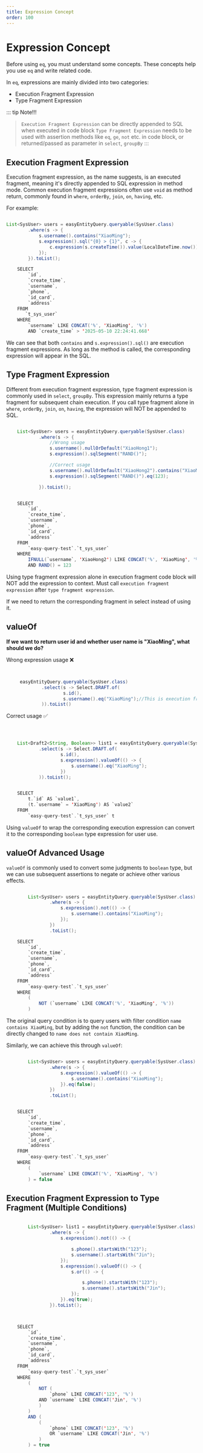 ```yaml
---
title: Expression Concept
order: 100
---
```


# Expression Concept
Before using `eq`, you must understand some concepts. These concepts help you use `eq` and write related code.

In `eq`, expressions are mainly divided into two categories:
- Execution Fragment Expression
- Type Fragment Expression

::: tip Note!!!
> `Execution Fragment Expression` can be directly appended to SQL when executed in code block
> `Type Fragment Expression` needs to be used with assertion methods like `eq`, `ge`, `not` etc. in code block, or returned/passed as parameter in `select`, `groupBy`
:::

## Execution Fragment Expression
Execution fragment expression, as the name suggests, is an executed fragment, meaning it's directly appended to SQL expression in method mode. Common execution fragment expressions often use `void` as method return, commonly found in `where`, `orderBy`, `join`, `on`, `having`, etc.

For example:
```java

List<SysUser> users = easyEntityQuery.queryable(SysUser.class)
        .where(s -> {
            s.username().contains("XiaoMing");
            s.expression().sql("{0} > {1}", c -> {
                c.expression(s.createTime()).value(LocalDateTime.now());
            });
        }).toList();

    SELECT
        `id`,
        `create_time`,
        `username`,
        `phone`,
        `id_card`,
        `address` 
    FROM
       `t_sys_user` 
    WHERE
        `username` LIKE CONCAT('%', 'XiaoMing', '%') 
        AND `create_time` > '2025-05-10 22:24:41.668'
```

We can see that both `contains` and `s.expression().sql()` are execution fragment expressions. As long as the method is called, the corresponding expression will appear in the SQL.

## Type Fragment Expression
Different from execution fragment expression, type fragment expression is commonly used in `select`, `groupBy`. This expression mainly returns a type fragment for subsequent chain execution. If you call type fragment alone in `where`, `orderBy`, `join`, `on`, `having`, the expression will NOT be appended to SQL.

```java

    List<SysUser> users = easyEntityQuery.queryable(SysUser.class)
            .where(s -> {
                //Wrong usage
                s.username().nullOrDefault("XiaoHong1");
                s.expression().sqlSegment("RAND()");

                //Correct usage
                s.username().nullOrDefault("XiaoHong2").contains("XiaoMing");
                s.expression().sqlSegment("RAND()").eq(123);

            }).toList();


    SELECT
        `id`,
        `create_time`,
        `username`,
        `phone`,
        `id_card`,
        `address` 
    FROM
        `easy-query-test`.`t_sys_user` 
    WHERE
        IFNULL(`username`, 'XiaoHong2') LIKE CONCAT('%', 'XiaoMing', '%') 
        AND RAND() = 123
```

Using type fragment expression alone in execution fragment code block will NOT add the expression to context. Must call `execution fragment expression` after `type fragment expression`.

If we need to return the corresponding fragment in select instead of using it.

## valueOf

**If we want to return user id and whether user name is "XiaoMing", what should we do?**

Wrong expression usage ❌
```java


     easyEntityQuery.queryable(SysUser.class)
             .select(s -> Select.DRAFT.of(
                     s.id(),
                     s.username().eq("XiaoMing");//This is execution fragment, we can't get specific type
             )).toList()

```

Correct usage ✅
```java



    List<Draft2<String, Boolean>> list1 = easyEntityQuery.queryable(SysUser.class)
            .select(s -> Select.DRAFT.of(
                    s.id(),
                    s.expression().valueOf(() -> {
                        s.username().eq("XiaoMing");
                    })
            )).toList();


    SELECT
        t.`id` AS `value1`,
        (t.`username` = 'XiaoMing') AS `value2` 
    FROM
        `easy-query-test`.`t_sys_user` t
```
Using `valueOf` to wrap the corresponding execution expression can convert it to the corresponding `boolean` type expression for user use.

## valueOf Advanced Usage

`valueOf` is commonly used to convert some judgments to `boolean` type, but we can use subsequent assertions to negate or achieve other various effects.

```java

        List<SysUser> users = easyEntityQuery.queryable(SysUser.class)
                .where(s -> {
                    s.expression().not(() -> {
                        s.username().contains("XiaoMing");
                    });
                })
                .toList();

    SELECT
        `id`,
        `create_time`,
        `username`,
        `phone`,
        `id_card`,
        `address` 
    FROM
        `easy-query-test`.`t_sys_user` 
    WHERE
        (
            NOT (`username` LIKE CONCAT('%', 'XiaoMing', '%'))
        )
```

The original query condition is to query users with filter condition `name contains XiaoMing`, but by adding the `not` function, the condition can be directly changed to `name does not contain XiaoMing`.

Similarly, we can achieve this through `valueOf`:

```java

        List<SysUser> users = easyEntityQuery.queryable(SysUser.class)
                .where(s -> {
                    s.expression().valueOf(() -> {
                        s.username().contains("XiaoMing");
                    }).eq(false);
                })
                .toList();


    SELECT
        `id`,
        `create_time`,
        `username`,
        `phone`,
        `id_card`,
        `address` 
    FROM
        `easy-query-test`.`t_sys_user` 
    WHERE
        (
            `username` LIKE CONCAT('%', 'XiaoMing', '%')
        ) = false
```

## Execution Fragment Expression to Type Fragment (Multiple Conditions)
```java

        List<SysUser> list1 = easyEntityQuery.queryable(SysUser.class)
                .where(s -> {
                    s.expression().not(() -> {

                        s.phone().startsWith("123");
                        s.username().startsWith("Jin");
                    });
                    s.expression().valueOf(() -> {
                        s.or(() -> {

                            s.phone().startsWith("123");
                            s.username().startsWith("Jin");
                        });
                    }).eq(true);
                }).toList();



    SELECT
        `id`,
        `create_time`,
        `username`,
        `phone`,
        `id_card`,
        `address` 
    FROM
        `easy-query-test`.`t_sys_user` 
    WHERE
        (
            NOT (
                `phone` LIKE CONCAT('123', '%') 
            AND `username` LIKE CONCAT('Jin', '%')
            )
        ) 
        AND (
            (
                `phone` LIKE CONCAT('123', '%') 
                OR `username` LIKE CONCAT('Jin', '%')
            )
        ) = true
```

